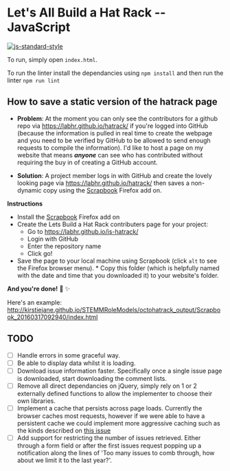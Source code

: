 Let's All Build a Hat Rack -- JavaScript
========================================

[![js-standard-style](https://img.shields.io/badge/code%20style-standard-brightgreen.svg)](http://standardjs.com/)

To run, simply open `index.html`.

To run the linter install the dependancies using `npm install` and then run the linter `npm run lint`


## How to save a static version of the hatrack page

* **Problem**: At the moment you can only see the contributors for a github repo via https://labhr.github.io/hatrack/ if you're logged into GitHub (because the information is pulled in real time to create the webpage and you need to be verified by GitHub to be allowed to send enough requests to compile the information). I'd like to host a page on my website that means ***anyone*** can see who has contributed without requiring the buy in of creating a GitHub account.

* **Solution**: A project member logs in with GitHub and create the lovely looking page via https://labhr.github.io/hatrack/ then saves a non-dynamic copy using the [Scrapbook](https://addons.mozilla.org/en-US/firefox/addon/scrapbook/) Firefox add on.

**Instructions**

* Install the [Scrapbook](https://addons.mozilla.org/en-US/firefox/addon/scrapbook/) Firefox add on
* Create the Lets Build a Hat Rack contributers page for your project:
  * Go to https://labhr.github.io/js-hatrack/
  * Login with GitHub 
  * Enter the repository name
  * Click go!
* Save the page to your local machine using Scrapbook (click `alt` to see the Firefox browser menu). * Copy this folder (which is helpfully named with the date and time that you downloaded it) to your website's folder.

**And you're done!** :tada: :sparkles: 

Here's an example: http://kirstiejane.github.io/STEMMRoleModels/octohatrack_output/Scrapbook_20160317092940/index.html



TODO
----

 - [ ] Handle errors in some graceful way.
 - [ ] Be able to display data whilst it is loading.
 - [ ] Download issue information faster. Specifically once a single issue page is downloaded, start
        downloading the comment lists.
 - [ ] Remove all direct dependancies on jQuery, simply rely on 1 or 2 externally defined functions to
        allow the implementer to choose their own libraries.
 - [ ] Implement a cache that persists across page loads. Currently the browser caches most requests,
        however if we were able to have a persistent cache we could implement more aggressive caching
        such as the kinds described on
        [this issue](https://github.com/LABHR/octohatrack/issues/34#issuecomment-182282194)
 - [ ] Add support for restricting the number of issues retrieved. Either through a form field or
        after the first issues request popping up a notification along the lines of 'Too many issues
        to comb through, how about we limit it to the last year?'.
